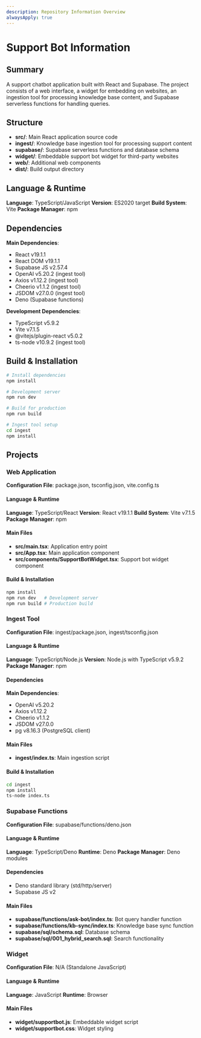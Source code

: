 ```yaml
---
description: Repository Information Overview
alwaysApply: true
---
```


# Support Bot Information

## Summary
A support chatbot application built with React and Supabase. The project consists of a web interface, a widget for embedding on websites, an ingestion tool for processing knowledge base content, and Supabase serverless functions for handling queries.

## Structure
- **src/**: Main React application source code
- **ingest/**: Knowledge base ingestion tool for processing support content
- **supabase/**: Supabase serverless functions and database schema
- **widget/**: Embeddable support bot widget for third-party websites
- **web/**: Additional web components
- **dist/**: Build output directory

## Language & Runtime
**Language**: TypeScript/JavaScript
**Version**: ES2020 target
**Build System**: Vite
**Package Manager**: npm

## Dependencies
**Main Dependencies**:
- React v19.1.1
- React DOM v19.1.1
- Supabase JS v2.57.4
- OpenAI v5.20.2 (ingest tool)
- Axios v1.12.2 (ingest tool)
- Cheerio v1.1.2 (ingest tool)
- JSDOM v27.0.0 (ingest tool)
- Deno (Supabase functions)

**Development Dependencies**:
- TypeScript v5.9.2
- Vite v7.1.5
- @vitejs/plugin-react v5.0.2
- ts-node v10.9.2 (ingest tool)

## Build & Installation
```bash
# Install dependencies
npm install

# Development server
npm run dev

# Build for production
npm run build

# Ingest tool setup
cd ingest
npm install
```

## Projects

### Web Application
**Configuration File**: package.json, tsconfig.json, vite.config.ts

#### Language & Runtime
**Language**: TypeScript/React
**Version**: React v19.1.1
**Build System**: Vite v7.1.5
**Package Manager**: npm

#### Main Files
- **src/main.tsx**: Application entry point
- **src/App.tsx**: Main application component
- **src/components/SupportBotWidget.tsx**: Support bot widget component

#### Build & Installation
```bash
npm install
npm run dev   # Development server
npm run build # Production build
```

### Ingest Tool
**Configuration File**: ingest/package.json, ingest/tsconfig.json

#### Language & Runtime
**Language**: TypeScript/Node.js
**Version**: Node.js with TypeScript v5.9.2
**Package Manager**: npm

#### Dependencies
**Main Dependencies**:
- OpenAI v5.20.2
- Axios v1.12.2
- Cheerio v1.1.2
- JSDOM v27.0.0
- pg v8.16.3 (PostgreSQL client)

#### Main Files
- **ingest/index.ts**: Main ingestion script

#### Build & Installation
```bash
cd ingest
npm install
ts-node index.ts
```

### Supabase Functions
**Configuration File**: supabase/functions/deno.json

#### Language & Runtime
**Language**: TypeScript/Deno
**Runtime**: Deno
**Package Manager**: Deno modules

#### Dependencies
- Deno standard library (std/http/server)
- Supabase JS v2

#### Main Files
- **supabase/functions/ask-bot/index.ts**: Bot query handler function
- **supabase/functions/kb-sync/index.ts**: Knowledge base sync function
- **supabase/sql/schema.sql**: Database schema
- **supabase/sql/001_hybrid_search.sql**: Search functionality

### Widget
**Configuration File**: N/A (Standalone JavaScript)

#### Language & Runtime
**Language**: JavaScript
**Runtime**: Browser

#### Main Files
- **widget/supportbot.js**: Embeddable widget script
- **widget/supportbot.css**: Widget styling